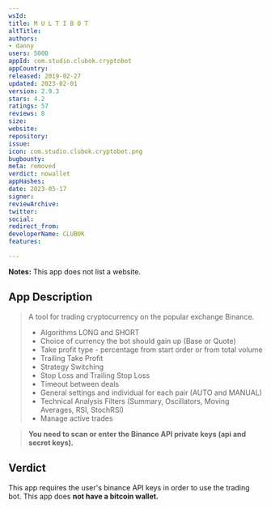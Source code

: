 ```yaml
---
wsId: 
title: M U L T I B O T
altTitle: 
authors:
- danny
users: 5000
appId: com.studio.clubok.cryptobot
appCountry: 
released: 2019-02-27
updated: 2023-02-01
version: 2.9.3
stars: 4.2
ratings: 57
reviews: 8
size: 
website: 
repository: 
issue: 
icon: com.studio.clubok.cryptobot.png
bugbounty: 
meta: removed
verdict: nowallet
appHashes: 
date: 2023-05-17
signer: 
reviewArchive: 
twitter: 
social: 
redirect_from: 
developerName: CLUBOK
features: 

---
```


**Notes:** This app does not list a website.

## App Description

> A tool for trading cryptocurrency on the popular exchange Binance.
>
> - Algorithms LONG and SHORT
> - Choice of currency the bot should gain up (Base or Quote)
> - Take profit type - percentage from start order or from total volume
> - Trailing Take Profit
> - Strategy Switching
> - Stop Loss and Trailing Stop Loss
> - Timeout between deals
> - General settings and individual for each pair (AUTO and MANUAL)
> - Technical Analysis Filters (Summary, Oscillators, Moving Averages, RSI, StochRSI)
> - Manage active trades

> **You need to scan or enter the Binance API private keys (api and secret keys).**

## Verdict

This app requires the user's binance API keys in order to use the trading bot. This app does **not have a bitcoin wallet.**

